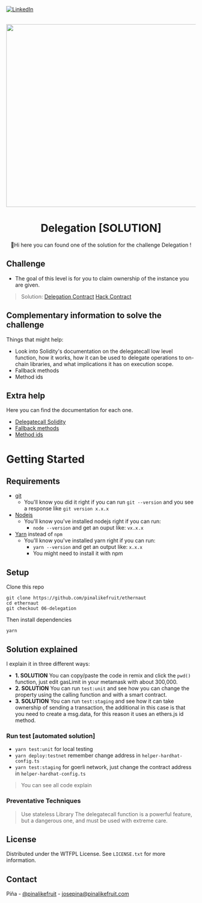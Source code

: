 <a name="readme-top"></a>

[![LinkedIn][linkedin-shield]][linkedin-url]


<br />
<div align="center">
  <a href="https://ethernaut.openzeppelin.com/">
    <img src="https://ethernaut.openzeppelin.com/imgs/BigLevel6.svg" alt="" width="800" height="485">
  </a>

  <h1 align="center">Delegation [SOLUTION]</h3>

  <p align="center">
    🍍Hi  here you can found one of the solution for the challenge Delegation !
  </p>
</div>

## Challenge
* The goal of this level is for you to claim ownership of the instance you are given.

> Solution: 
  [Delegation Contract](https://goerli.etherscan.io/address/0x4d94F9efFb9A63738D61b13E07bCFf45F3cae7ed#internaltx)
  [Hack Contract](https://goerli.etherscan.io/address/0xdcdD7e83df672E56007022D3B7BD1f56a70e7248#internaltx)

## Complementary information to solve the challenge
  Things that might help:

* Look into Solidity's documentation on the delegatecall low level function, how it works, how it can be used to delegate operations to on-chain libraries, and what implications it has on execution scope.
* Fallback methods
* Method ids


## Extra help
Here you can find the documentation for each one.
* [Delegatecall Solidity](https://docs.soliditylang.org/en/v0.8.17/introduction-to-smart-contracts.html?highlight=delegatecall#delegatecall-and-libraries)
* [Fallback methods](https://docs.soliditylang.org/en/v0.8.17/contracts.html?#fallback-function)
* [Method ids](https://docs.ethers.org/v5/api/utils/hashing/#utils-id)

# Getting Started

## Requirements

- [git](https://git-scm.com/book/en/v2/Getting-Started-Installing-Git)
  - You'll know you did it right if you can run `git --version` and you see a response like `git version x.x.x`
- [Nodejs](https://nodejs.org/en/)
  - You'll know you've installed nodejs right if you can run:
    - `node --version` and get an ouput like: `vx.x.x`
- [Yarn](https://classic.yarnpkg.com/lang/en/docs/install/) instead of `npm`
  - You'll know you've installed yarn right if you can run:
    - `yarn --version` and get an output like: `x.x.x`
    - You might need to install it with npm

## Setup

Clone this repo

```
git clone https://github.com/pinalikefruit/ethernaut
cd ethernaut
git checkout 06-delegation
```

Then install dependencies

```
yarn
```
## Solution explained
I explain it in three different ways:
* <b>1. SOLUTION</b> 
You can copy/paste the code in remix and click the `pwd()` function, just edit gasLimit in your metamask with about 300,000.
* <b>2. SOLUTION</b> 
 You can run `test:unit` and see how you can change the property using the calling function and with a smart contract.
* <b>3. SOLUTION</b>
You can run `test:staging` and see how it can take ownership of sending a transaction, the additional in this case is that you need to create a msg.data, for this reason it uses an ethers.js id method.
### Run test [automated solution]
 - `yarn test:unit` for local testing 
 - `yarn deploy:testnet` remember change address in `helper-hardhat-config.ts`
 - `yarn test:staging` for goerli network, just change the contract address in `helper-hardhat-config.ts`


> You can see all code explain

### Preventative Techniques

> Use stateless Library
The delegatecall function is a powerful feature, but a dangerous one, and must be used with extreme care.

## License

Distributed under the WTFPL License. See `LICENSE.txt` for more information.



## Contact

Piña - [@pinalikefruit](https://twitter.com/pinalikefruit) - josepina@pinalikefruit.com




[linkedin-shield]: https://img.shields.io/badge/-LinkedIn-black.svg?style=for-the-badge&logo=linkedin&colorB=555
[linkedin-url]: https://www.linkedin.com/in/pinalikefruit
